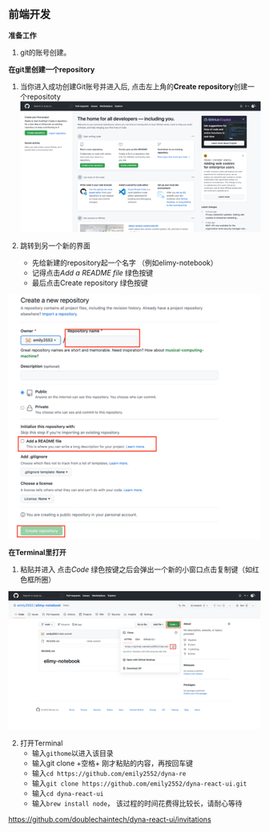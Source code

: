 
## 前端开发 ##

**准备工作**

1. git的账号创建。



**在git里创建一个repository**

1. 当你进入成功创建Git账号并进入后, 点击左上角的**Create repository**创建一个repositoty
![](images/RC-1.png)

2. 跳转到另一个新的界面  
    + 先给新建的repository起一个名字 （例如elimy-notebook） 
    + 记得点击*Add a README file* 绿色按键 
    + 最后点击Create repository  绿色按键   
    
![](images/RC-2.png)




**在Terminal里打开**

1. 粘贴并进入
    点击*Code* 绿色按键之后会弹出一个新的小窗口点击复制键（如红色框所圈） 
    
![](images/RC-3.png)


2. 打开Terminal
    + 输入`githome`以进入该目录
    + 输入git clone +空格+ 刚才粘贴的内容，再按回车键
    + 输入`cd https://github.com/emily2552/dyna-re`
    + 输入`git clone https://github.com/emily2552/dyna-react-ui.git`
    + 输入`cd dyna-react-ui`
    + 输入`brew install node`， 该过程的时间花费得比较长，请耐心等待
    
    
https://github.com/doublechaintech/dyna-react-ui/invitations